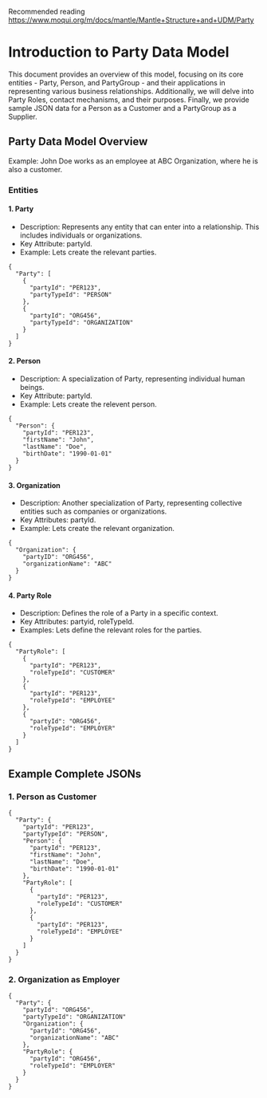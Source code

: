 Recommended reading
https://www.moqui.org/m/docs/mantle/Mantle+Structure+and+UDM/Party

# Introduction to Party Data Model

This document provides an overview of this model, focusing on its core entities - Party, Person, and PartyGroup - and their applications in representing various business relationships. Additionally, we will delve into Party Roles, contact mechanisms, and their purposes. Finally, we provide sample JSON data for a Person as a Customer and a PartyGroup as a Supplier.
## Party Data Model Overview

Example: John Doe works as an employee at ABC Organization, where he is also a customer.

### Entities
#### 1. Party
* Description: Represents any entity that can enter into a relationship. This includes individuals or organizations.
* Key Attribute: partyId.
* Example: Lets create the relevant parties.
```
{
  "Party": [
    {
      "partyId": "PER123",
      "partyTypeId": "PERSON"
    },
    {
      "partyId": "ORG456",
      "partyTypeId": "ORGANIZATION"
    }
  ]
}
```
#### 2. Person
* Description: A specialization of Party, representing individual human beings.
* Key Attribute: partyId.
* Example: Lets create the relevent person.
```
{
  "Person": {
    "partyId": "PER123",
    "firstName": "John",
    "lastName": "Doe",
    "birthDate": "1990-01-01"
  }
}
```
#### 3. Organization
* Description: Another specialization of Party, representing collective entities such as companies or organizations.
* Key Attributes: partyId.
* Example: Lets create the relevant organization.
```
{
  "Organization": {
    "partyID": "ORG456",
    "organizationName": "ABC"
  }
}
```
#### 4. Party Role
* Description: Defines the role of a Party in a specific context.
* Key Attributes: partyid, roleTypeId.
* Examples: Lets define the relevant roles for the parties.
```
{
  "PartyRole": [
    {
      "partyId": "PER123",
      "roleTypeId": "CUSTOMER"    
    },
    {
      "partyId": "PER123",
      "roleTypeId": "EMPLOYEE"    
    },
    {
      "partyId": "ORG456",
      "roleTypeId": "EMPLOYER"    
    }
  ]
}
```
## Example Complete JSONs
### 1. Person as Customer
```
{
  "Party": {
    "partyId": "PER123",
    "partyTypeId": "PERSON",
    "Person": {
      "partyId": "PER123",
      "firstName": "John",
      "lastName": "Doe",
      "birthDate": "1990-01-01"
    },
    "PartyRole": [
      {
        "partyId": "PER123",
        "roleTypeId": "CUSTOMER"
      },
      {
        "partyId": "PER123",
        "roleTypeId": "EMPLOYEE"    
      }
    ]
  }
}
```
### 2. Organization as Employer
```
{
  "Party": {
    "partyId": "ORG456",
    "partyTypeId": "ORGANIZATION"
    "Organization": {
      "partyId": "ORG456",
      "organizationName": "ABC"
    },
    "PartyRole": {
      "partyId": "ORG456",
      "roleTypeId": "EMPLOYER"
    }
  }
}
```



